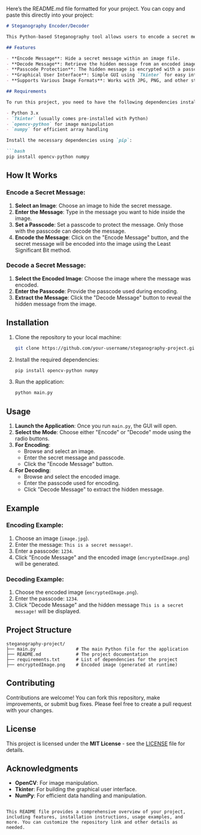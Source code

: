 Here’s the README.md file formatted for your project. You can copy and paste this directly into your project:

```markdown
# Steganography Encoder/Decoder

This Python-based Steganography tool allows users to encode a secret message into an image and decode it using a passcode. The application uses the **Least Significant Bit (LSB)** method for encoding the message into the image. The user interface is built using `Tkinter` to make the process simple and intuitive.

## Features

- **Encode Message**: Hide a secret message within an image file.
- **Decode Message**: Retrieve the hidden message from an encoded image using the correct passcode.
- **Passcode Protection**: The hidden message is encrypted with a passcode for secure access.
- **Graphical User Interface**: Simple GUI using `Tkinter` for easy interaction.
- **Supports Various Image Formats**: Works with JPG, PNG, and other standard image formats.

## Requirements

To run this project, you need to have the following dependencies installed:

- Python 3.x
- `Tkinter` (usually comes pre-installed with Python)
- `opencv-python` for image manipulation
- `numpy` for efficient array handling

Install the necessary dependencies using `pip`:

```bash
pip install opencv-python numpy
```

## How It Works

### Encode a Secret Message:
1. **Select an Image**: Choose an image to hide the secret message.
2. **Enter the Message**: Type in the message you want to hide inside the image.
3. **Set a Passcode**: Set a passcode to protect the message. Only those with the passcode can decode the message.
4. **Encode the Message**: Click on the "Encode Message" button, and the secret message will be encoded into the image using the Least Significant Bit method.

### Decode a Secret Message:
1. **Select the Encoded Image**: Choose the image where the message was encoded.
2. **Enter the Passcode**: Provide the passcode used during encoding.
3. **Extract the Message**: Click the "Decode Message" button to reveal the hidden message from the image.

## Installation

1. Clone the repository to your local machine:
   ```bash
   git clone https://github.com/your-username/steganography-project.git
   ```
2. Install the required dependencies:
   ```bash
   pip install opencv-python numpy
   ```
3. Run the application:
   ```bash
   python main.py
   ```

## Usage

1. **Launch the Application**: Once you run `main.py`, the GUI will open.
2. **Select the Mode**: Choose either "Encode" or "Decode" mode using the radio buttons.
3. **For Encoding**:
   - Browse and select an image.
   - Enter the secret message and passcode.
   - Click the "Encode Message" button.
4. **For Decoding**:
   - Browse and select the encoded image.
   - Enter the passcode used for encoding.
   - Click "Decode Message" to extract the hidden message.

## Example

### Encoding Example:
1. Choose an image (`image.jpg`).
2. Enter the message: `This is a secret message!`.
3. Enter a passcode: `1234`.
4. Click "Encode Message" and the encoded image (`encryptedImage.png`) will be generated.

### Decoding Example:
1. Choose the encoded image (`encryptedImage.png`).
2. Enter the passcode: `1234`.
3. Click "Decode Message" and the hidden message `This is a secret message!` will be displayed.

## Project Structure

```
steganography-project/
├── main.py               # The main Python file for the application
├── README.md             # The project documentation
├── requirements.txt      # List of dependencies for the project
├── encryptedImage.png    # Encoded image (generated at runtime)
```

## Contributing

Contributions are welcome! You can fork this repository, make improvements, or submit bug fixes. Please feel free to create a pull request with your changes.

## License

This project is licensed under the **MIT License** - see the [LICENSE](LICENSE) file for details.

## Acknowledgments

- **OpenCV**: For image manipulation.
- **Tkinter**: For building the graphical user interface.
- **NumPy**: For efficient data handling and manipulation.
```

This README file provides a comprehensive overview of your project, including features, installation instructions, usage examples, and more. You can customize the repository link and other details as needed.
